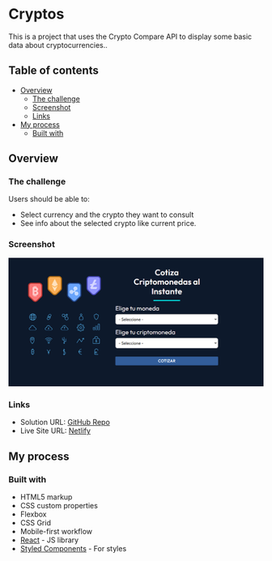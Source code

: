 # Cryptos

This is a project that uses the Crypto Compare API to display some basic data about cryptocurrencies..

## Table of contents

- [Overview](#overview)
  - [The challenge](#the-challenge)
  - [Screenshot](#screenshot)
  - [Links](#links)
- [My process](#my-process)
  - [Built with](#built-with)

## Overview

### The challenge

Users should be able to:

- Select currency and the crypto they want to consult
- See info about the selected crypto like current price.

### Screenshot

![Crypto Preview](./screenshot.png)

### Links

- Solution URL: [GitHub Repo](https://github.com/jisazamp/cotizador-criptomonedas)
- Live Site URL: [Netlify](https://jpi-cotizador.netlify.app/)

## My process

### Built with

- HTML5 markup
- CSS custom properties
- Flexbox
- CSS Grid
- Mobile-first workflow
- [React](https://reactjs.org/) - JS library
- [Styled Components](https://styled-components.com/) - For styles
